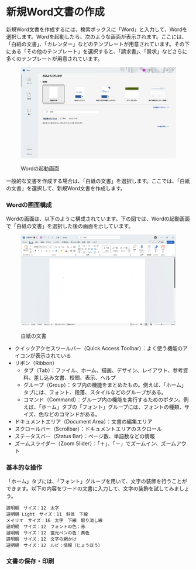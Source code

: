 # 新規Word文書の作成

新規Word文書を作成するには、検索ボックスに「Word」と入力して、Wordを選択します。Wordを起動したら、次のような画面が表示されます。ここには、「白紙の文書」、「カレンダー」などのテンプレートが用意されています。その下にある「その他のテンプレート」を選択すると、「請求書」、「賞状」などさらに多くのテンプレートが用意されています。

<figure><img src="../../.gitbook/assets/word-new-start.png" alt="" width="563"><figcaption><p>Wordの起動画面</p></figcaption></figure>

一般的な文書を作成する場合は、「白紙の文書」を選択します。ここでは、「白紙の文書」を選択して、新規Word文書を作成します。

### Wordの画面構成

Wordの画面は、以下のように構成されています。下の図では、Wordの起動画面で「白紙の文書」を選択した後の画面を示しています。

<figure><img src="../../.gitbook/assets/word-new-blank.png" alt="" width="563"><figcaption><p>白紙の文書</p></figcaption></figure>

* クイックアクセスツールバー（Quick Access Toolbar）：よく使う機能のアイコンが表示されている
* リボン（Ribbon）
  * タブ（Tab）：ファイル、ホーム、描画、デザイン、レイアウト、参考資料、差し込み文書、校閲、表示、ヘルプ
  * グループ（Group）：タブ内の機能をまとめたもの。例えば、「ホーム」タブには、フォント、段落、スタイルなどのグループがある。
  * コマンド（Command）：グループ内の機能を実行するためのボタン。例えば、「ホーム」タブの「フォント」グループには、フォントの種類、サイズ、色などのコマンドがある。
* ドキュメントエリア（Document Area）：文書の編集エリア
* スクロールバー（Scrollbar）：ドキュメントエリアのスクロール
* ステータスバー（Status Bar）：ページ数、単語数などの情報
* ズームスライダー（Zoom Slider）：「＋」、「－」でズームイン、ズームアウト

### 基本的な操作

「ホーム」タブには、「フォント」グループを用いて、文字の装飾を行うことができます。以下の内容をワードの文書に入力して、文字の装飾を試してみましょう。

```
遊明朝　サイズ：12　太字
遊明朝 Light　サイズ：11　斜体　下線
メイリオ　サイズ：16　太字　下線　取り消し線　
遊明朝　サイズ：12　フォントの色：赤
遊明朝　サイズ：12　蛍光ペンの色：黄色
遊明朝　サイズ：12　文字の網かけ
遊明朝　サイズ：12　ルビ：情報（じょうほう）
```

### 文書の保存・印刷

